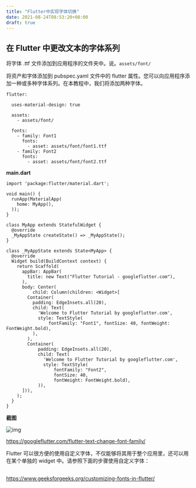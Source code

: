 ```yaml
---
title: "Flutter中实现字体切换"
date: 2021-08-24T08:53:20+08:00
draft: true
---
```




## 在 Flutter 中更改文本的字体系列

将字体 .ttf 文件添加到应用程序的文件夹中。说。`assets/font/`



将资产和字体添加到 pubspec.yaml 文件中的 flutter 属性。您可以向应用程序添加一种或多种字体系列。在本教程中，我们将添加两种字体。

```clike
flutter:

  uses-material-design: true

  assets:
    - assets/font/

  fonts:
    - family: Font1
      fonts:
        - asset: assets/font/font1.ttf
    - family: Font2
      fonts:
        - asset: assets/font/font2.ttf
```



**main.dart**

```clike
import 'package:flutter/material.dart';

void main() {
  runApp(MaterialApp(
    home: MyApp(),
  ));
}

class MyApp extends StatefulWidget {
  @override
  _MyAppState createState() => _MyAppState();
}

class _MyAppState extends State<MyApp> {
  @override
  Widget build(BuildContext context) {
    return Scaffold(
      appBar: AppBar(
        title: new Text("Flutter Tutorial - googleflutter.com"),
      ),
      body: Center(
          child: Column(children: <Widget>[
        Container(
          padding: EdgeInsets.all(20),
          child: Text(
            'Welcome to Flutter Tutorial by googleflutter.com',
            style: TextStyle(
                fontFamily: "Font1", fontSize: 40, fontWeight: FontWeight.bold),
          ),
        ),
        Container(
            padding: EdgeInsets.all(20),
            child: Text(
              'Welcome to Flutter Tutorial by googleflutter.com',
              style: TextStyle(
                  fontFamily: "Font2",
                  fontSize: 40,
                  fontWeight: FontWeight.bold),
            )),
      ])),
    );
  }
}
```

**截图**

![img](https://luckly007.oss-cn-beijing.aliyuncs.com/image/flutter_change_font_family.png)

https://googleflutter.com/flutter-text-change-font-family/





Flutter 可以很方便的使用自定义字体，不仅能够将其用于整个应用里，还可以用在某个单独的 widget 中。请参照下面的步骤使用自定义字体：

## 







https://www.geeksforgeeks.org/customizing-fonts-in-flutter/

